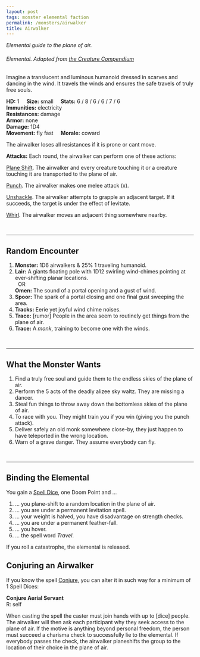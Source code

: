 ```yaml
---
layout: post
tags: monster elemental faction
permalink: /monsters/airwalker
title: Airwalker
---
```


*Elemental guide to the plane of air.*

###### Elemental. Adapted from [the Creature Compendium](https://www.drivethrurpg.com/product/147588/CC1-Creature-Compendium)

Imagine a translucent and luminous humanoid dressed in scarves and dancing in the wind. It travels the winds and ensures the safe travels of truly free souls.

**HD:** 1  &nbsp; &nbsp;  **Size:** small &nbsp; &nbsp; **Stats:** 6 / 8 / 6 / 6 / 7 / 6 <br>
**Immunities:** electricity<br>
**Resistances:** damage <br>
**Armor:** none <br>
**Damage:** 1D4 <br>
**Movement:** fly fast &nbsp; &nbsp; **Morale:** coward <br>

The airwalker loses all resistances if it is prone or cant move.

**Attacks:** Each round, the airwalker can perform one of these actions:

<ins>Plane Shift</ins>. The airwalker and every creature touching it or a creature touching it are transported to the plane of air.

<ins>Punch</ins>.  The airwalker makes one melee attack (x). 

<ins>Unshackle</ins>. The airwalker attempts to grapple an adjacent target. If it succeeds, the target is under the effect of levitate.

<ins>Whirl</ins>.   The airwalker moves an adjacent thing somewhere nearby. 

<br>

---

## Random Encounter

1. **Monster:** 1D6 airwalkers & 25% 1 traveling humanoid.
1. **Lair:** A giants floating pole with 1D12 swirling wind-chimes pointing at ever-shifting planar locations. <br>	&nbsp; OR <br>	**Omen:** The sound of a portal opening and a gust of wind.
1. **Spoor:** The spark of a portal closing and one final gust sweeping the area.
1. **Tracks:**  Eerie yet joyful wind chime noises.
1. **Trace:** [rumor] People in the area seem to routinely get things from the plane of air.
1. **Trace:** A *monk*, training to become one with the winds.

<br>

---

## What the Monster Wants

1. Find a truly free soul and guide them to the endless skies of the plane of air.
1. Perform the 5 acts of the deadly alizee sky waltz. They are missing a dancer.
1. Steal fun things to throw away down the bottomless skies of the plane of air.
1. To race with you. They might train you if you win (giving you the punch attack).
1. Deliver safely an old monk somewhere close-by, they just happen to have teleported in the wrong location.
1. Warn of a grave danger. They assume everybody can fly. 

<br>

---

## Binding the Elemental

You gain a [Spell Dice](https://saltygoo.github.io/class/magic-user#spells), one Doom Point and ...

1. ... you plane-shift to a random location in the plane of air.
1. ... you are under a permanent levitation spell. 
1. ... your weight is halved, you have disadvantage on strength checks. 
1. ... you are under a permanent feather-fall.
1. ... you hover.
1. ... the spell word *Travel*. 

If you roll a catastrophe, the elemental is released.

## Conjuring an Airwalker

If you know the spell [Conjure](https://saltygoo.github.io/2020/11/12/conjure/), you can alter it in such way for a minimum of 1 Spell Dices:

**Conjure Aerial Servant** <br>
R: self 

When casting the spell the caster must join hands with up to [dice] people. The airwalker will then ask each participant why they seek access to the plane of air. If the motive is anything beyond personal freedom, the person must succeed a charisma check to successfully lie to the elemental. If everybody passes the check, the airwalker planeshifts the group to the location of their choice in the plane of air.

